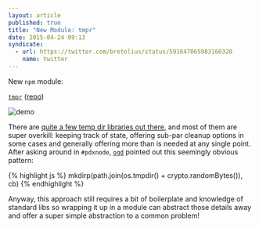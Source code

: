 ```yaml
---
layout: article
published: true
title: "New Module: tmpr"
date: 2015-04-24 09:13
syndicate:
  - url: https://twitter.com/bretolius/status/591647065983160320
    name: twitter
---
```


New `npm` module:

[`tmpr`](https://www.npmjs.com/package/tmpr) ([repo](https://github.com/bcomnes/node-tmpr))

![demo](https://cdn.rawgit.com/bcomnes/node-tmpr/f871976d5f391b772573d36d1cbafe8fbe6cb4be/tmpr.gif)

There are [quite a few temp dir libraries out there](https://www.npmjs.com/search?q=tmpdir), and most of them are super overkill: keeping track of state, offering sub-par cleanup options in some cases and generally offering more than is needed at any single point.  After asking around in `#pdxnode`, [`ogd`](http://maxogden.com/) pointed out this seemingly obvious pattern:

{% highlight js %}
mkdirp(path.join(os.tmpdir() + crypto.randomBytes()), cb)
{% endhighlight %}

Anyway, this approach still requires a bit of boilerplate and knowledge of standard libs so wrapping it up in a module can abstract those details away and offer a super simple abstraction to a common problem!
